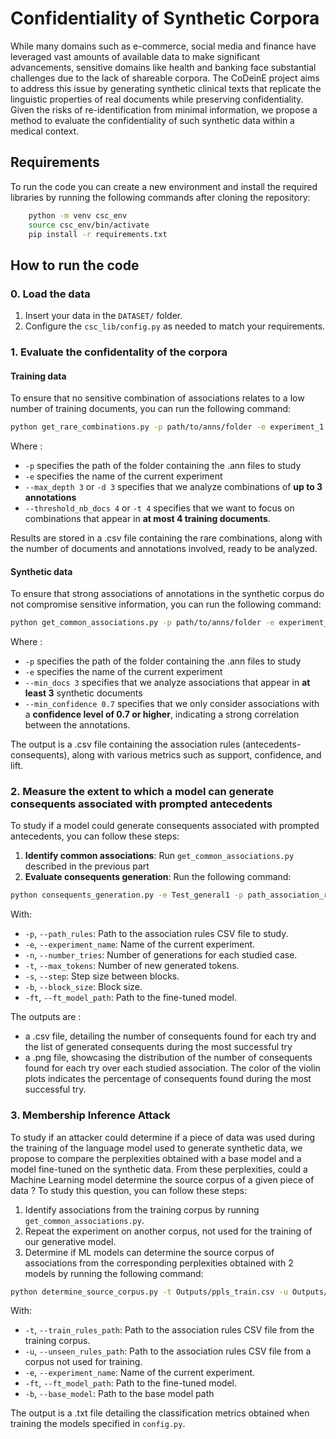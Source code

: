 # Confidentiality of Synthetic Corpora

While many domains such as e-commerce, social media and finance have leveraged vast amounts of available data to make significant advancements, sensitive domains like health and banking face substantial challenges due to the lack of shareable corpora. The CoDeinE project aims to address this issue by generating synthetic clinical texts that replicate the linguistic properties of real documents while preserving confidentiality. Given the risks of re-identification from minimal information, we propose a method to evaluate the confidentiality of such synthetic data within a medical context.

## Requirements

To run the code you can create a new environment and install the required libraries by running the following commands after cloning the repository:

```bash
    python -m venv csc_env
    source csc_env/bin/activate
    pip install -r requirements.txt
```

## How to run the code

### 0. Load the data

1. Insert your data in the `DATASET/` folder.
2. Configure the `csc_lib/config.py` as needed to match your requirements.

### 1. Evaluate the confidentality of the corpora

#### Training data

To ensure that no sensitive combination of associations relates to a low number of training documents, you can run the following command:

   ```bash
   python get_rare_combinations.py -p path/to/anns/folder -e experiment_1 --max_depth 3 --threshold_nb_docs 4
   ```
Where :
- `-p` specifies the path of the folder containing the .ann files to study
- `-e` specifies the name of the current experiment
- `--max_depth 3` or `-d 3` specifies that we analyze combinations of **up to 3 annotations**
- `--threshold_nb_docs 4` or `-t 4` specifies that we want to focus on combinations that appear in **at most 4 training documents**.

Results are stored in a .csv file containing the rare combinations, along with the number of documents and annotations involved, ready to be analyzed.

#### Synthetic data

To ensure that strong associations of annotations in the synthetic corpus do not compromise sensitive information, you can run the following command:

   ```bash
   python get_common_associations.py -p path/to/anns/folder -e experiment_2 --min_docs 3 --min_confidence 0.7
   ```
Where :
- `-p` specifies the path of the folder containing the .ann files to study
- `-e` specifies the name of the current experiment
- `--min_docs 3` specifies that we analyze associations that appear in **at least 3** synthetic documents
- `--min_confidence 0.7` specifies that we only consider associations with a **confidence level of 0.7 or higher**, indicating a strong correlation between the annotations.

The output is a .csv file containing the association rules (antecedents-consequents), along with various metrics such as support, confidence, and lift.

### 2. Measure the extent to which a model can generate consequents associated with prompted antecedents

To study if a model could generate consequents associated with prompted antecedents, you can follow these steps:

1. **Identify common associations**: Run `get_common_associations.py` described in the previous part
2. **Evaluate consequents generation**: Run the following command:

```bash
python consequents_generation.py -e Test_general1 -p path_association_rules.csv -n 30 -t 200 -s 1000 -b 2 -ft path/to/ft/model
```

With:
- `-p`, `--path_rules`: Path to the association rules CSV file to study.
- `-e`, `--experiment_name`: Name of the current experiment.
- `-n`, `--number_tries`: Number of generations for each studied case.
- `-t`, `--max_tokens`: Number of new generated tokens.
- `-s`, `--step`: Step size between blocks.
- `-b`, `--block_size`: Block size.
- `-ft`, `--ft_model_path`: Path to the fine-tuned model.


The outputs are :
- a .csv file, detailing the number of consequents found for each try and the list of generated consequents during the most successful try
- a .png file, showcasing the distribution of the number of consequents found for each try over each studied association. The color of the violin plots indicates the percentage of consequents found during the most successful try.

### 3. Membership Inference Attack

To study if an attacker could determine if a piece of data was used during the training of the language model used to generate synthetic data, we propose to compare the perplexities obtained with a base model and a model fine-tuned on the synthetic data. From these perplexities, could a Machine Learning model determine the source corpus of a given piece of data ? To study this question, you can follow these steps:

1. Identify associations from the training corpus by running `get_common_associations.py`.
2. Repeat the experiment on another corpus, not used for the training of our generative model.
3. Determine if ML models can determine the source corpus of associations from the corresponding perplexities obtained with 2 models by running the following command:

```bash
python determine_source_corpus.py -t Outputs/ppls_train.csv -u Outputs/ppls_unseen.csv -e experiment_name -ft path/to/ft_model -b path/to/base_model
```

With:
- `-t`, `--train_rules_path`: Path to the association rules CSV file from the training corpus.
- `-u`, `--unseen_rules_path`: Path to the association rules CSV file from a corpus not used for training.
- `-e`, `--experiment_name`: Name of the current experiment.
- `-ft`, `--ft_model_path`: Path to the fine-tuned model.
- `-b`, `--base_model`: Path to the base model path

The output is a .txt file detailing the classification metrics obtained when training the models specified in `config.py`.
